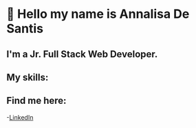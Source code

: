 # 👋 Hello my name is Annalisa De Santis

## I'm a Jr. Full Stack Web Developer.

## My skills:

## Find me here:

-[LinkedIn](https://www.linkedin.com/in/annalisa-de-santis-354a7b205)

